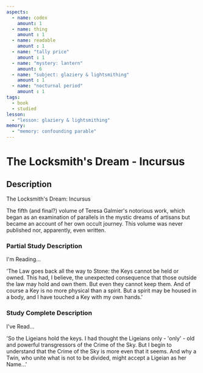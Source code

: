 ```yaml
---
aspects: 
  - name: codex
    amount: 1
  - name: thing
    amount : 1
  - name: readable
    amount : 1
  - name: "tally price"
    amount : 1
  - name: "mystery: lantern"
    amount: 6
  - name: "subject: glaziery & lightsmithing"
    amount : 1
  - name: "nocturnal period"
    amount : 1
tags:
  - book
  - studied
lesson:
  - "lesson: glaziery & lightsmithing"
memory:
  - "memory: confounding parable"
---
```


# The Locksmith's Dream - Incursus

## Description
The Locksmith's Dream: Incursus

The fifth (and final?) volume of Teresa Galmier's notorious work, which began as an examination of parallels in the mystic dreams of artisans but became an account of her own occult journey. This volume was never published nor, apparently, even written.
### Partial Study Description
I'm Reading...

'The Law goes back all the way to Stone: the Keys cannot be held or owned. This had, I believe, the unexpected consequence that those outside the law may hold and own them. But even they cannot keep them. And of course a Key is no more physical than a spirit. But a spirit may be housed in a body, and I have touched a Key with my own hands.'
### Study Complete Description
I've Read...

'So the Ligeians hold the keys. I had thought the Ligeians only - 'only' - old and powerful transgressors of the Crime of the Sky. But I begin to understand that the Crime of the Sky is more even that it seems. And why a Twin, who unite what is not to be divided, might accept a Ligeian as her Name...'